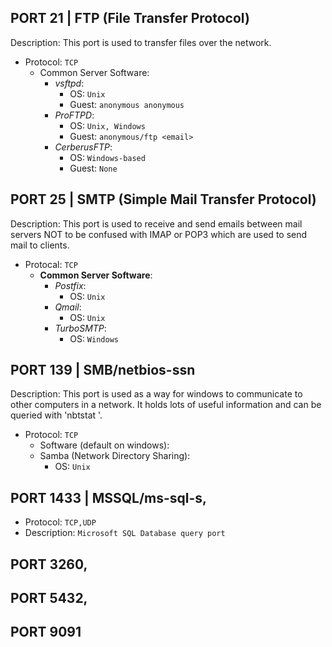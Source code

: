 ## PORT 21 | FTP (File Transfer Protocol)
Description: This port is used to transfer files over the network.
- Protocol: `TCP`
  - Common Server Software:
    - *vsftpd*:
      - OS: `Unix`
      - Guest: `anonymous anonymous`
    - *ProFTPD*:
      - OS: `Unix, Windows`
      - Guest: `anonymous/ftp <email>`
    - *CerberusFTP*:   
      - OS: `Windows-based`
      - Guest: `None`
	
## PORT 25 | SMTP (Simple Mail Transfer Protocol)
Description: This port is used to receive and send emails between mail servers NOT to be confused with IMAP or POP3 which are used to send mail to clients.
- Protocal: `TCP`
  - **Common Server Software**:
    - *Postfix*: 
      - OS: `Unix`
    - *Qmail*:
      - OS: `Unix`
    - *TurboSMTP*:
      - OS: `Windows`
## PORT 139 | SMB/netbios-ssn
Description: This port is used as a way for windows to communicate to other computers in a network. It holds lots of useful information and can be queried with 'nbtstat <params>'.
- Protocol: `TCP`
  - Software (default on windows):
  - Samba (Network Directory Sharing):
    - OS: `Unix`
			
## PORT 1433 | MSSQL/ms-sql-s,
- Protocol: `TCP,UDP`
- Description: `Microsoft SQL Database query port`
	
## PORT 3260,
## PORT 5432,
## PORT 9091
